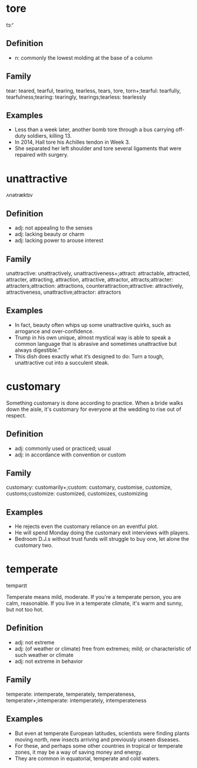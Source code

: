 # tore

tɔːʳ

## Definition
- n: commonly the lowest molding at the base of a column
## Family
tear: teared, tearful, tearing, tearless, tears, tore, torn+;tearful: tearfully, tearfulness;tearing: tearingly, tearings;tearless: tearlessly
## Examples
- Less than a week later, another bomb tore through a bus carrying off-duty soldiers, killing 13.
- In 2014, Hall tore his Achilles tendon in Week 3.
- She separated her left shoulder and tore several ligaments that were repaired with surgery.

# unattractive

ʌnətræktɪv

## Definition
- adj: not appealing to the senses
- adj: lacking beauty or charm
- adj: lacking power to arouse interest
## Family
unattractive: unattractively, unattractiveness+;attract: attractable, attracted, attracter, attracting, attraction, attractive, attractor, attracts;attracter: attracters;attraction: attractions, counterattraction;attractive: attractively, attractiveness, unattractive;attractor: attractors
## Examples
- In fact, beauty often whips up some unattractive quirks, such as arrogance and over-confidence.
- Trump in his own unique, almost mystical way is able to speak a common language that is abrasive and sometimes unattractive but always digestible.”
- This dish does exactly what it’s designed to do: Turn a tough, unattractive cut into a succulent steak.

# customary

Something customary is done according to practice. When a bride walks down the aisle, it's customary for everyone at the wedding to rise out of respect.
## Definition
- adj: commonly used or practiced; usual
- adj: in accordance with convention or custom
## Family
customary: customarily+;custom: customary, customise, customize, customs;customize: customized, customizes, customizing
## Examples
- He rejects even the customary reliance on an eventful plot.
- He will spend Monday doing the customary exit interviews with players.
- Bedroom D.J.s without trust funds will struggle to buy one, let alone the customary two.

# temperate

tempərɪt

Temperate means mild, moderate. If you're a temperate person, you are calm, reasonable. If you live in a temperate climate, it's warm and sunny, but not too hot.
## Definition
- adj: not extreme
- adj: (of weather or climate) free from extremes; mild; or characteristic of such weather or climate
- adj: not extreme in behavior
## Family
temperate: intemperate, temperately, temperateness, temperater+;intemperate: intemperately, intemperateness
## Examples
- But even at temperate European latitudes, scientists were finding plants moving north, new insects arriving and previously unseen diseases.
- For these, and perhaps some other countries in tropical or temperate zones, it may be a way of saving money and energy.
- They are common in equatorial, temperate and cold waters.